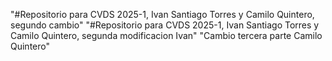 "#Repositorio para CVDS 2025-1, Ivan Santiago Torres y Camilo Quintero, segundo cambio" 
"#Repositorio para CVDS 2025-1, Ivan Santiago Torres y Camilo Quintero, segunda modificacion Ivan"
"Cambio tercera parte Camilo Quintero"
